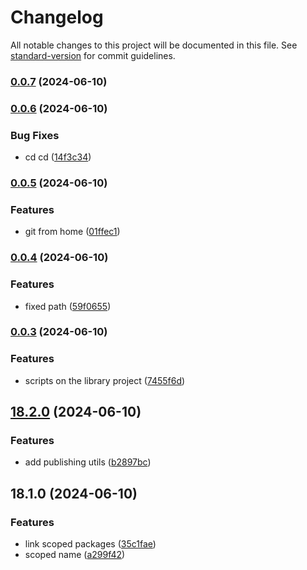 # Changelog

All notable changes to this project will be documented in this file. See [standard-version](https://github.com/conventional-changelog/standard-version) for commit guidelines.

### [0.0.7](https://github.com/AlbertoBasalo/ws-ui/compare/v0.0.6...v0.0.7) (2024-06-10)

### [0.0.6](https://github.com/AlbertoBasalo/ws-ui/compare/v0.0.5...v0.0.6) (2024-06-10)


### Bug Fixes

* cd cd ([14f3c34](https://github.com/AlbertoBasalo/ws-ui/commit/14f3c34681390d5a11d8badfe574665cb9ba44a7))

### [0.0.5](https://github.com/AlbertoBasalo/ws-ui/compare/v0.0.4...v0.0.5) (2024-06-10)


### Features

* git from home ([01ffec1](https://github.com/AlbertoBasalo/ws-ui/commit/01ffec18a9c5abda365b8198aac3626a345f81b9))

### [0.0.4](https://github.com/AlbertoBasalo/ws-ui/compare/v0.0.3...v0.0.4) (2024-06-10)


### Features

* fixed path ([59f0655](https://github.com/AlbertoBasalo/ws-ui/commit/59f0655ba978574e14afe5cdc3c5915844dffcae))

### [0.0.3](https://github.com/AlbertoBasalo/ws-ui/compare/v18.2.0...v0.0.3) (2024-06-10)


### Features

* scripts on the library project ([7455f6d](https://github.com/AlbertoBasalo/ws-ui/commit/7455f6d3574d4050228306ee0270f27c1567d2dc))

## [18.2.0](https://github.com/AlbertoBasalo/ws-ui/compare/v18.1.0...v18.2.0) (2024-06-10)


### Features

* add publishing utils ([b2897bc](https://github.com/AlbertoBasalo/ws-ui/commit/b2897bc80094c6d8f15257b68160240d1d35caa0))

## 18.1.0 (2024-06-10)


### Features

* link scoped packages ([35c1fae](https://github.com/AlbertoBasalo/ws-ui/commit/35c1faed998661c20c3136caaa59dc52dd5e59fb))
* scoped name ([a299f42](https://github.com/AlbertoBasalo/ws-ui/commit/a299f42b5f4d323cc856379ad7b6f588df0d743e))
